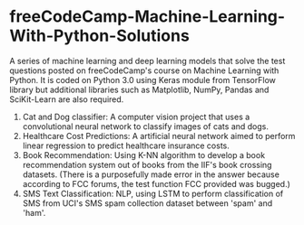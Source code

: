 # freeCodeCamp-Machine-Learning-With-Python-Solutions
A series of machine learning and deep learning models that solve the test questions posted on freeCodeCamp's course on Machine Learning with Python.
It is coded on Python 3.0 using Keras module from TensorFlow library but additional libraries such as Matplotlib, NumPy, Pandas and SciKit-Learn are also required.

1. Cat and Dog classifier: A computer vision project that uses a convolutional neural network to classify images of cats and dogs.
2. Healthcare Cost Predictions: A artificial neural network aimed to perform linear regression to predict healthcare insurance costs.
3. Book Recommendation: Using K-NN algorithm to develop a book recommendation system out of books from the IIF's book crossing datasets. (There is a purposefully made error in the answer because according to FCC forums, the test function FCC provided was bugged.)
4. SMS Text Classification: NLP, using LSTM to perform classification of SMS from UCI's SMS spam collection dataset between 'spam' and 'ham'.
